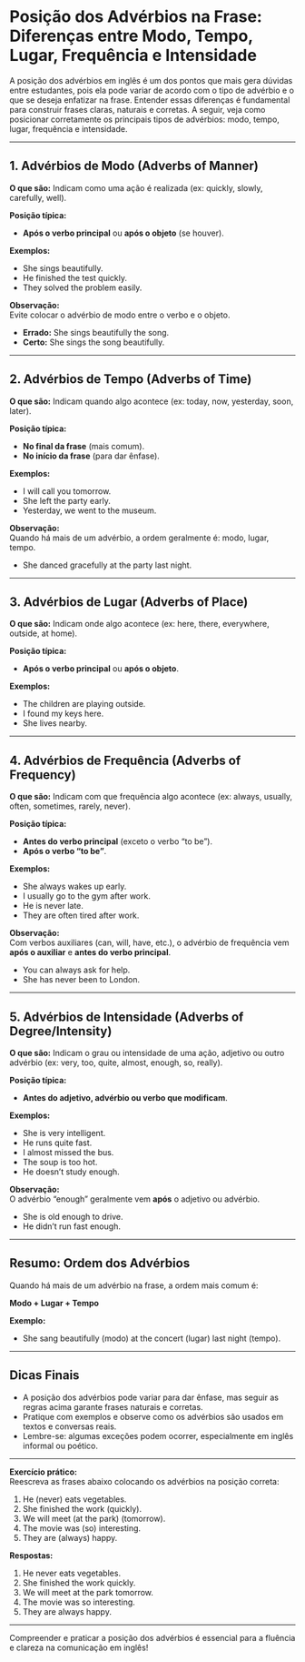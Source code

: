 # Posição dos Advérbios na Frase: Diferenças entre Modo, Tempo, Lugar, Frequência e Intensidade

A posição dos advérbios em inglês é um dos pontos que mais gera dúvidas entre estudantes, pois ela pode variar de acordo com o tipo de advérbio e o que se deseja enfatizar na frase. Entender essas diferenças é fundamental para construir frases claras, naturais e corretas. A seguir, veja como posicionar corretamente os principais tipos de advérbios: modo, tempo, lugar, frequência e intensidade.

---

## 1. Advérbios de Modo (Adverbs of Manner)

**O que são:** Indicam como uma ação é realizada (ex: quickly, slowly, carefully, well).

**Posição típica:**  
- **Após o verbo principal** ou **após o objeto** (se houver).

**Exemplos:**
- She sings beautifully.  
- He finished the test quickly.  
- They solved the problem easily.

**Observação:**  
Evite colocar o advérbio de modo entre o verbo e o objeto.  
- **Errado:** She sings beautifully the song.  
- **Certo:** She sings the song beautifully.

---

## 2. Advérbios de Tempo (Adverbs of Time)

**O que são:** Indicam quando algo acontece (ex: today, now, yesterday, soon, later).

**Posição típica:**  
- **No final da frase** (mais comum).
- **No início da frase** (para dar ênfase).

**Exemplos:**
- I will call you tomorrow.  
- She left the party early.  
- Yesterday, we went to the museum.

**Observação:**  
Quando há mais de um advérbio, a ordem geralmente é: modo, lugar, tempo.  
- She danced gracefully at the party last night.

---

## 3. Advérbios de Lugar (Adverbs of Place)

**O que são:** Indicam onde algo acontece (ex: here, there, everywhere, outside, at home).

**Posição típica:**  
- **Após o verbo principal** ou **após o objeto**.

**Exemplos:**
- The children are playing outside.  
- I found my keys here.  
- She lives nearby.

---

## 4. Advérbios de Frequência (Adverbs of Frequency)

**O que são:** Indicam com que frequência algo acontece (ex: always, usually, often, sometimes, rarely, never).

**Posição típica:**  
- **Antes do verbo principal** (exceto o verbo “to be”).
- **Após o verbo “to be”**.

**Exemplos:**
- She always wakes up early.  
- I usually go to the gym after work.  
- He is never late.  
- They are often tired after work.

**Observação:**  
Com verbos auxiliares (can, will, have, etc.), o advérbio de frequência vem **após o auxiliar** e **antes do verbo principal**.  
- You can always ask for help.  
- She has never been to London.

---

## 5. Advérbios de Intensidade (Adverbs of Degree/Intensity)

**O que são:** Indicam o grau ou intensidade de uma ação, adjetivo ou outro advérbio (ex: very, too, quite, almost, enough, so, really).

**Posição típica:**  
- **Antes do adjetivo, advérbio ou verbo que modificam**.

**Exemplos:**
- She is very intelligent.  
- He runs quite fast.  
- I almost missed the bus.  
- The soup is too hot.  
- He doesn’t study enough.

**Observação:**  
O advérbio “enough” geralmente vem **após** o adjetivo ou advérbio.  
- She is old enough to drive.  
- He didn’t run fast enough.

---

## Resumo: Ordem dos Advérbios

Quando há mais de um advérbio na frase, a ordem mais comum é:

**Modo + Lugar + Tempo**

**Exemplo:**  
- She sang beautifully (modo) at the concert (lugar) last night (tempo).

---

## Dicas Finais

- A posição dos advérbios pode variar para dar ênfase, mas seguir as regras acima garante frases naturais e corretas.
- Pratique com exemplos e observe como os advérbios são usados em textos e conversas reais.
- Lembre-se: algumas exceções podem ocorrer, especialmente em inglês informal ou poético.

---

**Exercício prático:**  
Reescreva as frases abaixo colocando os advérbios na posição correta:

1. He (never) eats vegetables.  
2. She finished the work (quickly).  
3. We will meet (at the park) (tomorrow).  
4. The movie was (so) interesting.  
5. They are (always) happy.

**Respostas:**

1. He never eats vegetables.  
2. She finished the work quickly.  
3. We will meet at the park tomorrow.  
4. The movie was so interesting.  
5. They are always happy.

---

Compreender e praticar a posição dos advérbios é essencial para a fluência e clareza na comunicação em inglês!
